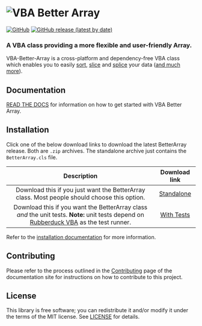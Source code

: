 # ![VBA Better Array](https://raw.githubusercontent.com/Senipah/VBA-Better-Array/master/docs/assets/img/logo.png)

[![GitHub](https://img.shields.io/github/license/Senipah/VBA-Better-Array?style=plastic)](https://github.com/Senipah/VBA-Better-Array/blob/master/LICENSE) [![GitHub release (latest by date)](https://img.shields.io/github/v/release/Senipah/VBA-Better-Array?style=plastic)](https://github.com/Senipah/VBA-Better-Array/releases/latest)

### A VBA class providing a more flexible and user-friendly Array.

VBA-Better-Array is a cross-platform and dependency-free VBA class which enables you to easily [sort](https://senipah.github.io/VBA-Better-Array/api/methods/Sort.html), [slice](https://senipah.github.io/VBA-Better-Array/api/methods/Slice.html) and [splice](https://senipah.github.io/VBA-Better-Array/api/methods/Splice.html) your data ([and much more](https://senipah.github.io/VBA-Better-Array/api/methods/)).

## Documentation

[READ THE DOCS](https://senipah.github.io/VBA-Better-Array/) for information on how to get started with VBA Better Array.

## Installation

Click one of the below download links to download the latest BetterArray release. Both are `.zip` archives. The standalone archive just contains the `BetterArray.cls` file.

**Description**|**Download link**
:-----:|:-----:
Download this if you just want the BetterArray class. Most people should choose this option.|[Standalone](https://github.com/Senipah/VBA-Better-Array/raw/master/releases/latest/Standalone.Zip)
Download this if you want the BetterArray class *and* the unit tests. **Note:** unit tests depend on [Rubberduck VBA](https://github.com/rubberduck-vba/Rubberduck) as the test runner.|[With Tests](https://github.com/Senipah/VBA-Better-Array/raw/master/releases/latest/WithTests.Zip)

Refer to the [installation documentation](https://senipah.github.io/VBA-Better-Array/home/installation.html) for more information.

## Contributing

Please refer to the process outlined in the [Contributing](https://senipah.github.io/VBA-Better-Array/contributing.html) page of the documentation site for instructions on how to contribute to this project.

## License

This library is free software; you can redistribute it and/or modify it under the terms of the MIT license. See [LICENSE](LICENSE) for details.
